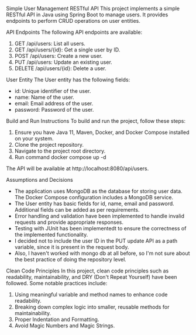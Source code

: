Simple User Management RESTful API
This project implements a simple RESTful API in Java using Spring Boot to manage users. It provides endpoints to perform CRUD operations on user entities.

API Endpoints
The following API endpoints are available:
1) GET /api/users: List all users.
2) GET /api/users/{id}: Get a single user by ID.
3) POST /api/users: Create a new user.
4) PUT /api/users: Update an existing user.
5) DELETE /api/users/{id}: Delete a user.

User Entity
The User entity has the following fields:
- id: Unique identifier of the user.
- name: Name of the user.
- email: Email address of the user.
- password: Password of the user.

Build and Run Instructions
To build and run the project, follow these steps:
1) Ensure you have Java 11, Maven, Docker, and Docker Compose installed on your system.
2) Clone the project repository.
3) Navigate to the project root directory.
4) Run command docker compose up -d
   
The API will be available at http://localhost:8080/api/users.

Assumptions and Decisions
* The application uses MongoDB as the database for storing user data. The Docker Compose configuration includes a MongoDB service.
* The User entity has basic fields for id, name, email and password. Additional fields can be added as per requirements.
* Error handling and validation have been implemented to handle invalid requests and provide appropriate responses.
* Testing with JUnit has been implementedt to ensure the correctness of the implemented functionality.
* I decided not to include the user ID in the PUT update API as a path variable, since it is present in the request body.
* Also, I haven't worked with mongo db at all before, so I'm not sure about the best practice of doing the repository level.

Clean Code Principles
In this project, clean code principles such as readability, maintainability, and DRY (Don't Repeat Yourself) have been followed. Some notable practices include:
1) Using meaningful variable and method names to enhance code readability.
2) Breaking down complex logic into smaller, reusable methods for maintainability.
3) Proper Indentation and Formatting.
4) Avoid Magic Numbers and Magic Strings.
